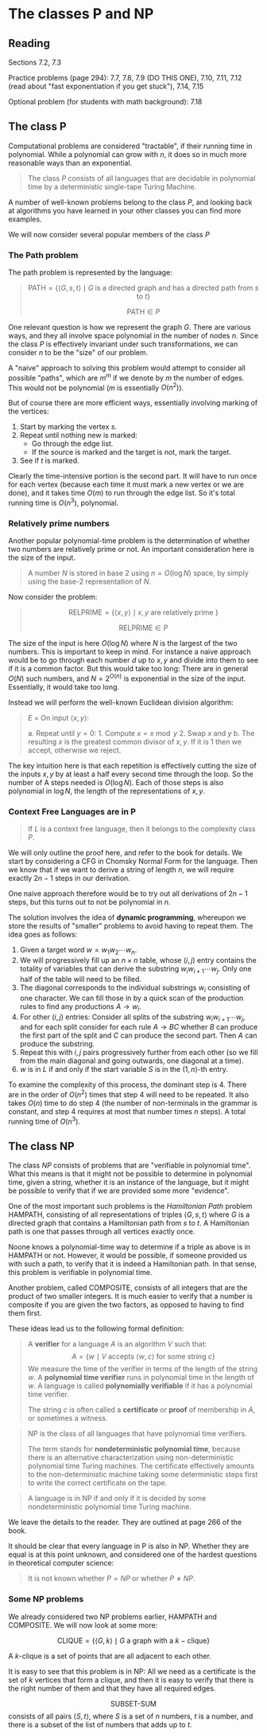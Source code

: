 # The classes P and NP

## Reading

Sections 7.2, 7.3

Practice problems (page 294): 7.7, 7.8, 7.9 (DO THIS ONE), 7.10, 7.11, 7.12 (read about "fast exponentiation if you get stuck"), 7.14, 7.15

Optional problem (for students with math background): 7.18

## The class P

Computational problems are considered "tractable", if their running time in polynomial. While a polynomial can grow with $n$, it does so in much more reasonable ways than an exponential.

> The class $P$ consists of all languages that are decidable in polynomial time by a deterministic single-tape Turing Machine.

A number of well-known problems belong to the class $P$, and looking back at algorithms you have learned in your other classes you can find more examples.

We will now consider several popular members of the class $P$

### The Path problem

The path problem is represented by the language:

> $$\textrm{PATH} = \left\{\langle G, s, t\rangle\mid G\textrm{ is a directed graph and has a directed path from }s\textrm{ to }t\right\}$$
>
> $$\textrm{PATH}\in P$$

One relevant question is how we represent the graph $G$. There are various ways, and they all involve space polynomial in the number of nodes $n$. Since the class $P$ is effectively invariant under such transformations, we can consider $n$ to be the "size" of our problem.

A "naive" approach to solving this problem would attempt to consider all possible "paths", which are $m^m$ if we denote by $m$ the number of edges. This would not be polynomial ($m$ is essentially $O(n^2)$).

But of course there are more efficient ways, essentially involving marking of the vertices:

1. Start by marking the vertex $s$.
2. Repeat until nothing new is marked:
    - Go through the edge list.
    - If the source is marked and the target is not, mark the target.
3. See if $t$ is marked.

Clearly the time-intensive portion is the second part. It will have to run once for each vertex (because each time it must mark a new vertex or we are done), and it takes time $O(m)$ to run through the edge list. So it's total running time is $O(n^3)$, polynomial.

### Relatively prime numbers

Another popular polynomial-time problem is the determination of whether two numbers are relatively prime or not. An important consideration here is the size of the input.

> A number $N$ is stored in base $2$ using $n=O(\log N)$ space, by simply using the base-2 representation of $N$.

Now consider the problem:

> $$\textrm{RELPRIME} = \left\{\langle x, y\rangle\mid x,y\textrm{ are relatively prime }\right\}$$
>
> $$\textrm{RELPRIME}\in P$$

The size of the input is here $O(\log N)$ where $N$ is the largest of the two numbers. This is important to keep in mind. For instance a naive approach would be to go through each number $d$ up to $x,y$ and divide into them to see if it is a common factor. But this would take too long: There are in general $O(N)$ such numbers, and $N=2^{O(n)}$ is exponential in the size of the input. Essentially, it would take too long.

Instead we will perform the well-known Euclidean division algorithm:

> $E$ = On input $\langle x, y\rangle$:
>
> a. Repeat until $y = 0$:
>     1. Compute $x = x \bmod y$
>     2. Swap $x$ and $y$
> b. The resulting $x$ is the greatest common divisor of $x,y$. If it is $1$ then we accept, otherwise we reject.

The key intuition here is that each repetition is effectively cutting the size of the inputs $x,y$ by at least a half every second time through the loop. So the number of A steps needed is $O(\log N)$. Each of those steps is also polynomial in $\log N$, the length of the representations of $x,y$.

### Context Free Languages are in P

> If $L$ is a context free language, then it belongs to the complexity class $P$.

We will only outline the proof here, and refer to the book for details. We start by considering a CFG in Chomsky Normal Form for the language. Then we know that if we want to derive a string of length $n$, we will require exactly $2n-1$ steps in our derivation.

One naive approach therefore would be to try out all derivations of $2n-1$ steps, but this turns out to not be polynomial in $n$.

The solution involves the idea of **dynamic programming**, whereupon we store the results of "smaller" problems to avoid having to repeat them. The idea goes as follows:

1. Given a target word $w=w_1w_2\cdots w_n$.
2. We will progressively fill up an $n\times n$ table, whose $(i,j)$ entry contains the totality of variables that can derive the substring $w_iw_{i+1}\cdots w_j$. Only one half of the table will need to be filled.
3. The diagonal corresponds to the individual substrings $w_i$ consisting of one character. We can fill those in by a quick scan of the production rules to find any productions $A\to w_i$.
4. For other $(i,j)$ entries: Consider all splits of the substring $w_iw_{i+1}\cdots w_j$, and for each split consider for each rule $A\to BC$ whether $B$ can produce the first part of the split and $C$ can produce the second part. Then $A$ can produce the substring.
5. Repeat this with $i,j$ pairs progressively further from each other (so we fill from the main diagonal and going outwards, one diagonal at a time).
6. $w$ is in $L$ if and only if the start variable $S$ is in the $(1,n)$-th entry.

To examine the complexity of this process, the dominant step is $4$. There are in the order of $O(n^2)$ times that step $4$ will need to be repeated. It also takes $O(n)$ time to do step $4$ (the number of non-terminals in the grammar is constant, and step $4$ requires at most that number times $n$ steps). A total running time of $O(n^3)$.

## The class NP

The class $NP$ consists of problems that are "verifiable in polynomial time". What this means is that it might not be possible to determine in polynomial time, given a string, whether it is an instance of the language, but it might be possible to verify that if we are provided some more "evidence".

One of the most important such problems is the *Hamiltonian Path* problem HAMPATH, consisting of all representations of triples $\langle G,s,t\rangle$ where $G$ is a directed graph that contains a Hamiltonian path from $s$ to $t$. A Hamiltonian path is one that passes through all vertices exactly once.

Noone knows a polynomial-time way to determine if a triple as above is in HAMPATH or not. However, it would be possible, if someone provided us with such a path, to verify that it is indeed a Hamiltonian path. In that sense, this problem is verifiable in polynomial time.

Another problem, called COMPOSITE, consists of all integers that are the product of two smaller integers. It is much easier to verify that a number is composite if you are given the two factors, as opposed to having to find them first.

These ideas lead us to the following formal definition:

> A **verifier** for a language $A$ is an algorithm $V$ such that:
> $$A=\left\{w\mid V\textrm{ accepts }\langle w,c\rangle\textrm{ for some string }c\right\}$$
> We measure the time of the verifier in terms of the length of the string $w$. A **polynomial time verifier** runs in polynomial time in the length of $w$. A language is called **polynomially verifiable** if it has a polynomial time verifier.
>
> The string $c$ is often called a **certificate** or **proof** of membership in $A$, or sometimes a witness.

> NP is the class of all languages that have polynomial time verifiers.
>
> The term stands for **nondeterministic polynomial time**, because there is an alternative characterization using non-deterministic polynomial time Turing machines. The certificate effectively amounts to the non-deterministic machine taking some deterministic steps first to write the correct certificate on the tape.

> A language is in NP if and only if it is decided by some nondeterministic polynomial time Turing machine.

We leave the details to the reader. They are outlined at page 266 of the book.

It should be clear that every language in P is also in NP. Whether they are equal is at this point unknown, and considered one of the hardest questions in theoretical computer science:

> It is not known whether $P=NP$ or whether $P\neq NP$.

### Some NP problems

We already considered two NP problems earlier, HAMPATH and COMPOSITE. We will now look at some more:

$$\textrm{CLIQUE} = \left\{\langle G,k\rangle\mid G\textrm{ a graph with a }k-\textrm{clique}\right\}$$

A $k$-clique is a set of points that are all adjacent to each other.

It is easy to see that this problem is in NP: All we need as a certificate is the set of $k$ vertices that form a clique, and then it is easy to verify that there is the right number of them and that they have all required edges.

$$\textrm{SUBSET-SUM}$$
consists of all pairs $\langle S, t\rangle$, where $S$ is a set of $n$ numbers, $t$ is a number, and there is a subset of the list of numbers that adds up to $t$.
